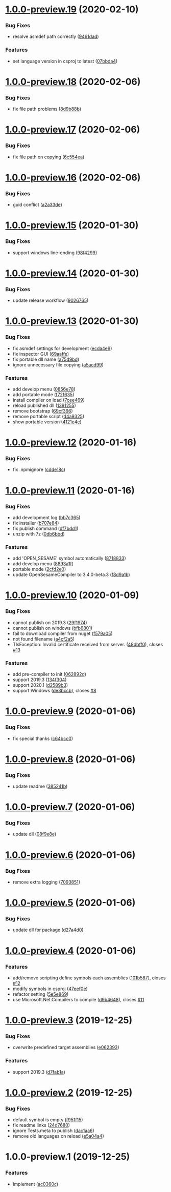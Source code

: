 # [1.0.0-preview.19](https://github.com/mob-sakai/OpenSesameCompilerForUnity/compare/v1.0.0-preview.18...v1.0.0-preview.19) (2020-02-10)


### Bug Fixes

* resolve asmdef path correctly ([9461dad](https://github.com/mob-sakai/OpenSesameCompilerForUnity/commit/9461dad3954418d963658dbd0d927e69c65e3104))


### Features

* set language version in csproj to latest ([07bbda4](https://github.com/mob-sakai/OpenSesameCompilerForUnity/commit/07bbda41f2836face6f1b0a50dda86c359d4c9b2))

# [1.0.0-preview.18](https://github.com/mob-sakai/OpenSesameCompilerForUnity/compare/v1.0.0-preview.17...v1.0.0-preview.18) (2020-02-06)


### Bug Fixes

* fix file path problems ([8d9b88b](https://github.com/mob-sakai/OpenSesameCompilerForUnity/commit/8d9b88b83dacb2584b05c3559e8056d51d80ff1a))

# [1.0.0-preview.17](https://github.com/mob-sakai/OpenSesameCompilerForUnity/compare/v1.0.0-preview.16...v1.0.0-preview.17) (2020-02-06)


### Bug Fixes

* fix file path on copying ([6c554ea](https://github.com/mob-sakai/OpenSesameCompilerForUnity/commit/6c554ea57262b3f2bc482d49b36ffc460a54a582))

# [1.0.0-preview.16](https://github.com/mob-sakai/OpenSesameCompilerForUnity/compare/v1.0.0-preview.15...v1.0.0-preview.16) (2020-02-06)


### Bug Fixes

* guid conflict ([a2a33de](https://github.com/mob-sakai/OpenSesameCompilerForUnity/commit/a2a33de7e644755fc0e85a8082655cf754bbe93d))

# [1.0.0-preview.15](https://github.com/mob-sakai/OpenSesameCompilerForUnity/compare/v1.0.0-preview.14...v1.0.0-preview.15) (2020-01-30)


### Bug Fixes

* support windows line-ending ([98f4299](https://github.com/mob-sakai/OpenSesameCompilerForUnity/commit/98f4299129746c0a80b5fe9d890bff040eac5e38))

# [1.0.0-preview.14](https://github.com/mob-sakai/OpenSesameCompilerForUnity/compare/v1.0.0-preview.13...v1.0.0-preview.14) (2020-01-30)


### Bug Fixes

* update release workflow ([9026765](https://github.com/mob-sakai/OpenSesameCompilerForUnity/commit/9026765c1d89801c5bedbbd03a2a0faaf984c331))

# [1.0.0-preview.13](https://github.com/mob-sakai/OpenSesameCompilerForUnity/compare/v1.0.0-preview.12...v1.0.0-preview.13) (2020-01-30)


### Bug Fixes

* fix asmdef settings for development ([ecda4e9](https://github.com/mob-sakai/OpenSesameCompilerForUnity/commit/ecda4e95ee174e7828b6bbf738d6f423ae87bc87))
* fix inspector GUI ([69aaffe](https://github.com/mob-sakai/OpenSesameCompilerForUnity/commit/69aaffe1649ff528cda6b9a2a707879ed874d14f))
* fix portable dll name ([a75d9bd](https://github.com/mob-sakai/OpenSesameCompilerForUnity/commit/a75d9bd23d171d3c001362f1b487af08f8f8bafe))
* ignore unnecessary file copying ([a5acd99](https://github.com/mob-sakai/OpenSesameCompilerForUnity/commit/a5acd990fbfe5041e74af33a9bf4afa93a099a7b))


### Features

* add develop menu ([0856e78](https://github.com/mob-sakai/OpenSesameCompilerForUnity/commit/0856e78d7d8f35e9e8aec96c628eaae94040018e))
* add portable mode ([f72f635](https://github.com/mob-sakai/OpenSesameCompilerForUnity/commit/f72f635d9ee7d188a121a9de8d9dfa80b53fafc5))
* install compiler on load ([7cee469](https://github.com/mob-sakai/OpenSesameCompilerForUnity/commit/7cee4694f120c1b4338d4fcac5d821a5b0579fa9))
* reload published dll ([1391255](https://github.com/mob-sakai/OpenSesameCompilerForUnity/commit/1391255bcc0cacb2448d940ea97dc2eeadcd2f4d))
* remove bootstrap ([69cf366](https://github.com/mob-sakai/OpenSesameCompilerForUnity/commit/69cf3662bbbe0ed5b0a536c52041c4ee8dfe4e3d))
* remove portable script ([d4a9325](https://github.com/mob-sakai/OpenSesameCompilerForUnity/commit/d4a9325cc6849088866b86b3d2b2802ca04dbe25))
* show portable version ([4121e4e](https://github.com/mob-sakai/OpenSesameCompilerForUnity/commit/4121e4eae4bca07b21bfe059d5dfa3a81493ff2a))

# [1.0.0-preview.12](https://github.com/mob-sakai/OpenSesameCompilerForUnity/compare/v1.0.0-preview.11...v1.0.0-preview.12) (2020-01-16)


### Bug Fixes

* fix .npmignore ([cdde18c](https://github.com/mob-sakai/OpenSesameCompilerForUnity/commit/cdde18cf9981ab8e55ffc9acf501b61f836bdae2))

# [1.0.0-preview.11](https://github.com/mob-sakai/OpenSesameCompilerForUnity/compare/v1.0.0-preview.10...v1.0.0-preview.11) (2020-01-16)


### Bug Fixes

* add development log ([bb7c365](https://github.com/mob-sakai/OpenSesameCompilerForUnity/commit/bb7c365376f37117cb26c38b0a8e432528f22583))
* fix installer ([b707e84](https://github.com/mob-sakai/OpenSesameCompilerForUnity/commit/b707e84409a72b5985438e8892014264fe74841a))
* fix publish command ([df7bdd1](https://github.com/mob-sakai/OpenSesameCompilerForUnity/commit/df7bdd1718f12a5ae9735c838f000ff3b1c1a67f))
* unzip with 7z ([0db6bbd](https://github.com/mob-sakai/OpenSesameCompilerForUnity/commit/0db6bbde2828d1ac608110b78ac85ec32ad5b37d))


### Features

* add 'OPEN_SESAME' symbol automatically ([8718833](https://github.com/mob-sakai/OpenSesameCompilerForUnity/commit/8718833dedf81e4712b220b30e4be2017e38a750))
* add develop menu ([8893a1f](https://github.com/mob-sakai/OpenSesameCompilerForUnity/commit/8893a1fa7423ec7887a51b3a0521ddd223b3c81f))
* portable mode ([2cfd2e0](https://github.com/mob-sakai/OpenSesameCompilerForUnity/commit/2cfd2e0b376525a0fe8438b0bd022acaa3c19585))
* update OpenSesameCompiler to 3.4.0-beta.3 ([f8d9a1b](https://github.com/mob-sakai/OpenSesameCompilerForUnity/commit/f8d9a1bc18324631c59cb5fea62d76a0c700f37c))

# [1.0.0-preview.10](https://github.com/mob-sakai/OpenSesameCompilerForUnity/compare/v1.0.0-preview.9...v1.0.0-preview.10) (2020-01-09)


### Bug Fixes

* cannot publish on 2019.3 ([29f1974](https://github.com/mob-sakai/OpenSesameCompilerForUnity/commit/29f1974be0991aea6999733430d43ed4e52844de))
* cannot publish on windows ([bfb6801](https://github.com/mob-sakai/OpenSesameCompilerForUnity/commit/bfb680185b4702561c9778f12b7e28c8a453606d))
* fail to download compiler from nuget ([f579a05](https://github.com/mob-sakai/OpenSesameCompilerForUnity/commit/f579a05cecf33dcc34c8ab9ebd67b9c5b223bfe8))
* not found filename ([a4cf2a5](https://github.com/mob-sakai/OpenSesameCompilerForUnity/commit/a4cf2a5dbdb22390c2e5f3757e335d2f659297ac))
* TlsException: Invalid certificate received from server. ([48dbff0](https://github.com/mob-sakai/OpenSesameCompilerForUnity/commit/48dbff02899e2a319b9fa6a439e5e39731c4e346)), closes [#13](https://github.com/mob-sakai/OpenSesameCompilerForUnity/issues/13)


### Features

* add pre-compiler to init ([062892d](https://github.com/mob-sakai/OpenSesameCompilerForUnity/commit/062892dc60b4f8ba3afc33f5099f99cc41a22be5))
* support 2019.3 ([134f304](https://github.com/mob-sakai/OpenSesameCompilerForUnity/commit/134f3043f854111d9f8bed822b49a4dc4db5d690))
* support 2020.1 ([d2589b3](https://github.com/mob-sakai/OpenSesameCompilerForUnity/commit/d2589b379e253fb0fbcbdc656706bb579cf66a12))
* support Windows ([de3bccb](https://github.com/mob-sakai/OpenSesameCompilerForUnity/commit/de3bccb603ff4d5781610671463cc26bd028dd4b)), closes [#8](https://github.com/mob-sakai/OpenSesameCompilerForUnity/issues/8)

# [1.0.0-preview.9](https://github.com/mob-sakai/OpenSesameCompilerForUnity/compare/v1.0.0-preview.8...v1.0.0-preview.9) (2020-01-06)


### Bug Fixes

* fix special thanks ([c64bcc0](https://github.com/mob-sakai/OpenSesameCompilerForUnity/commit/c64bcc0ee538f18c152b3af348fd6ee9f1884c97))

# [1.0.0-preview.8](https://github.com/mob-sakai/OpenSesameCompilerForUnity/compare/v1.0.0-preview.7...v1.0.0-preview.8) (2020-01-06)


### Bug Fixes

* update readme ([385241b](https://github.com/mob-sakai/OpenSesameCompilerForUnity/commit/385241bb09eee284c5792e2fd337440b9ad7348c))

# [1.0.0-preview.7](https://github.com/mob-sakai/OpenSesameCompilerForUnity/compare/v1.0.0-preview.6...v1.0.0-preview.7) (2020-01-06)


### Bug Fixes

* update dll ([08f9e8e](https://github.com/mob-sakai/OpenSesameCompilerForUnity/commit/08f9e8ed7a2caec065794c9c0aaff2a04f69d0fa))

# [1.0.0-preview.6](https://github.com/mob-sakai/OpenSesameCompilerForUnity/compare/v1.0.0-preview.5...v1.0.0-preview.6) (2020-01-06)


### Bug Fixes

* remove extra logging ([7093851](https://github.com/mob-sakai/OpenSesameCompilerForUnity/commit/709385132cef6d543a9843fa5f0112d8b8c76c69))

# [1.0.0-preview.5](https://github.com/mob-sakai/OpenSesameCompilerForUnity/compare/v1.0.0-preview.4...v1.0.0-preview.5) (2020-01-06)


### Bug Fixes

* update dll for package ([d27a4d0](https://github.com/mob-sakai/OpenSesameCompilerForUnity/commit/d27a4d0a564cdbd05c4a87f8f569e5c8874e1113))

# [1.0.0-preview.4](https://github.com/mob-sakai/OpenSesameCompilerForUnity/compare/v1.0.0-preview.3...v1.0.0-preview.4) (2020-01-06)


### Features

* add/remove scripting define symbols each assemblies ([101b587](https://github.com/mob-sakai/OpenSesameCompilerForUnity/commit/101b587e0f70ebb0d655071d0b07d6d81d68c475)), closes [#12](https://github.com/mob-sakai/OpenSesameCompilerForUnity/issues/12)
* modify symbols in csproj ([47eef0e](https://github.com/mob-sakai/OpenSesameCompilerForUnity/commit/47eef0e174881e4f841e2bb9080714f87a0cf231))
* refactor setting ([5e5e869](https://github.com/mob-sakai/OpenSesameCompilerForUnity/commit/5e5e8696315694346cf2fcea4716eaa78ca756fd))
* use Microsoft.Net.Compilers to compile ([d9b4648](https://github.com/mob-sakai/OpenSesameCompilerForUnity/commit/d9b464876df8308899e57297aebe2a0457de88f0)), closes [#11](https://github.com/mob-sakai/OpenSesameCompilerForUnity/issues/11)

# [1.0.0-preview.3](https://github.com/mob-sakai/OpenSesameCompilerForUnity/compare/v1.0.0-preview.2...v1.0.0-preview.3) (2019-12-25)


### Bug Fixes

* overwrite predefined target assemblies ([e062393](https://github.com/mob-sakai/OpenSesameCompilerForUnity/commit/e0623934c7740a69467553738d072cc1428808ff))


### Features

* support 2019.3 ([d7fab1a](https://github.com/mob-sakai/OpenSesameCompilerForUnity/commit/d7fab1a069df43f002c14a1de7471d39a193fe55))

# [1.0.0-preview.2](https://github.com/mob-sakai/OpenSesameCompilerForUnity/compare/v1.0.0-preview.1...v1.0.0-preview.2) (2019-12-25)


### Bug Fixes

* default symbol is empty ([f951f15](https://github.com/mob-sakai/OpenSesameCompilerForUnity/commit/f951f158f89786c06c9ad0effd2e2d73a143a7a3))
* fix readme links ([24d7680](https://github.com/mob-sakai/OpenSesameCompilerForUnity/commit/24d7680c6fdaabecfb07aadce900104e3517258f))
* ignore Tests.meta to publish ([dac1aa6](https://github.com/mob-sakai/OpenSesameCompilerForUnity/commit/dac1aa6ce0cbe62bbcb70b69945a52103d8fabb4))
* remove old languages on reload ([e5a04a4](https://github.com/mob-sakai/OpenSesameCompilerForUnity/commit/e5a04a47a249d50f3fc511d67a6357e7c12e7bd5))

# 1.0.0-preview.1 (2019-12-25)


### Features

* implement ([ac0360c](https://github.com/mob-sakai/OpenSesameCompilerForUnity/commit/ac0360c9cf9b47c66f2a21d1e65721472ede0be9))
